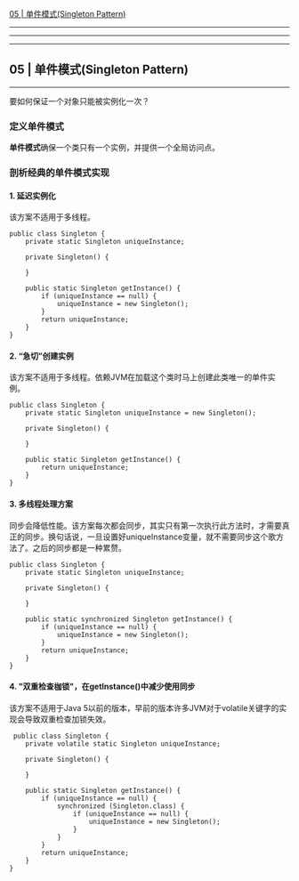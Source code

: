 [05 | 单件模式(Singleton Pattern)](#05)   




---
---
---
<h2 id="05">05 | 单件模式(Singleton Pattern)</h2>

---

要如何保证一个对象只能被实例化一次？


### 定义单件模式

**单件模式**确保一个类只有一个实例，并提供一个全局访问点。

### 剖析经典的单件模式实现

#### 1. 延迟实例化   

该方案不适用于多线程。

```
public class Singleton {
    private static Singleton uniqueInstance;

    private Singleton() {

    }

    public static Singleton getInstance() {
        if (uniqueInstance == null) {
            uniqueInstance = new Singleton();
        }
        return uniqueInstance;
    }
}
```

#### 2. “急切”创建实例   

该方案不适用于多线程。依赖JVM在加载这个类时马上创建此类唯一的单件实例。

```
public class Singleton {
    private static Singleton uniqueInstance = new Singleton();

    private Singleton() {

    }

    public static Singleton getInstance() {
        return uniqueInstance;
    }
}
```

#### 3. 多线程处理方案   

同步会降低性能。该方案每次都会同步，其实只有第一次执行此方法时，才需要真正的同步。换句话说，一旦设置好uniqueInstance变量，就不需要同步这个歌方法了。之后的同步都是一种累赘。


```
public class Singleton {
    private static Singleton uniqueInstance;

    private Singleton() {

    }

    public static synchronized Singleton getInstance() {
        if (uniqueInstance == null) {
            uniqueInstance = new Singleton();
        }
        return uniqueInstance;
    }
}
```

#### 4. "双重检查枷锁"，在getInstance()中减少使用同步   

 该方案不适用于Java 5以前的版本，早前的版本许多JVM对于volatile关键字的实现会导致双重检查加锁失效。
 
```
 public class Singleton {
    private volatile static Singleton uniqueInstance;

    private Singleton() {

    }

    public static Singleton getInstance() {
        if (uniqueInstance == null) {
            synchronized (Singleton.class) {
                if (uniqueInstance == null) {
                    uniqueInstance = new Singleton();
                }
            }
        }
        return uniqueInstance;
    }
}
 
```




















